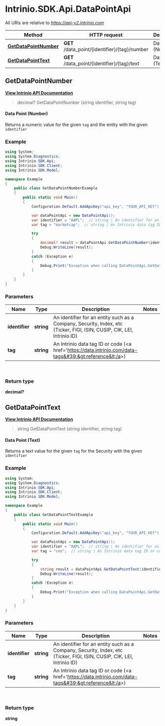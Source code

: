 # Intrinio.SDK.Api.DataPointApi

All URIs are relative to *https://api-v2.intrinio.com*

Method | HTTP request | Description
------------- | ------------- | -------------
[**GetDataPointNumber**](DataPointApi.md#getdatapointnumber) | **GET** /data_point/{identifier}/{tag}/number | Data Point (Number)
[**GetDataPointText**](DataPointApi.md#getdatapointtext) | **GET** /data_point/{identifier}/{tag}/text | Data Point (Text)



[//]: # (START_OPERATION)

[//]: # (CLASS:Intrinio.SDK.Api.DataPointApi)

[//]: # (METHOD:GetDataPointNumber)

[//]: # (RETURN_TYPE:decimal?)

[//]: # (RETURN_TYPE_KIND:primitive)

[//]: # (RETURN_TYPE_DOC:)

[//]: # (OPERATION:GetDataPointNumber_v2)

[//]: # (ENDPOINT:/data_point/{identifier}/{tag}/number)

[//]: # (DOCUMENT_LINK:DataPointApi.md#getdatapointnumber)

<a name="getdatapointnumber"></a>
## **GetDataPointNumber**

[**View Intrinio API Documentation**](https://docs.intrinio.com/documentation/api_v2/GetDataPointNumber_v2)

[//]: # (START_OVERVIEW)

> decimal? GetDataPointNumber (string identifier, string tag)

#### Data Point (Number)

Returns a numeric value for the given `tag` and the entity with the given `identifier`

[//]: # (END_OVERVIEW)

### Example

[//]: # (START_CODE_EXAMPLE)

```csharp
using System;
using System.Diagnostics;
using Intrinio.SDK.Api;
using Intrinio.SDK.Client;
using Intrinio.SDK.Model;

namespace Example
{
    public class GetDataPointNumberExample
    {
        public static void Main()
        {
            Configuration.Default.AddApiKey("api_key", "YOUR_API_KEY");

            var dataPointApi = new DataPointApi();
            var identifier = "AAPL";  // string | An identifier for an entity such as a Company, Security, Index, etc (Ticker, FIGI, ISIN, CUSIP, CIK, LEI, Intrinio ID)
            var tag = "marketcap";  // string | An Intrinio data tag ID or code (<a href='https://data.intrinio.com/data-tags'>reference</a>)

            try
            {
                decimal? result = dataPointApi.GetDataPointNumber(identifier, tag);
                Debug.WriteLine(result);
            }
            catch (Exception e)
            {
                Debug.Print("Exception when calling DataPointApi.GetDataPointNumber: " + e.Message );
            }
        }
    }
}
```

[//]: # (END_CODE_EXAMPLE)

### Parameters

[//]: # (START_PARAMETERS)


Name | Type | Description  | Notes
------------- | ------------- | ------------- | -------------
 **identifier** | **string**| An identifier for an entity such as a Company, Security, Index, etc (Ticker, FIGI, ISIN, CUSIP, CIK, LEI, Intrinio ID) |  &nbsp;
 **tag** | **string**| An Intrinio data tag ID or code (&lt;a href&#x3D;&#39;https://data.intrinio.com/data-tags&#39;&gt;reference&lt;/a&gt;) |  &nbsp;
<br/>

[//]: # (END_PARAMETERS)

### Return type

**decimal?**

[//]: # (END_OPERATION)


[//]: # (START_OPERATION)

[//]: # (CLASS:Intrinio.SDK.Api.DataPointApi)

[//]: # (METHOD:GetDataPointText)

[//]: # (RETURN_TYPE:string)

[//]: # (RETURN_TYPE_KIND:primitive)

[//]: # (RETURN_TYPE_DOC:)

[//]: # (OPERATION:GetDataPointText_v2)

[//]: # (ENDPOINT:/data_point/{identifier}/{tag}/text)

[//]: # (DOCUMENT_LINK:DataPointApi.md#getdatapointtext)

<a name="getdatapointtext"></a>
## **GetDataPointText**

[**View Intrinio API Documentation**](https://docs.intrinio.com/documentation/api_v2/GetDataPointText_v2)

[//]: # (START_OVERVIEW)

> string GetDataPointText (string identifier, string tag)

#### Data Point (Text)

Returns a text value for the given `tag` for the Security with the given `identifier`

[//]: # (END_OVERVIEW)

### Example

[//]: # (START_CODE_EXAMPLE)

```csharp
using System;
using System.Diagnostics;
using Intrinio.SDK.Api;
using Intrinio.SDK.Client;
using Intrinio.SDK.Model;

namespace Example
{
    public class GetDataPointTextExample
    {
        public static void Main()
        {
            Configuration.Default.AddApiKey("api_key", "YOUR_API_KEY");

            var dataPointApi = new DataPointApi();
            var identifier = "AAPL";  // string | An identifier for an entity such as a Company, Security, Index, etc (Ticker, FIGI, ISIN, CUSIP, CIK, LEI, Intrinio ID)
            var tag = "ceo";  // string | An Intrinio data tag ID or code (<a href='https://data.intrinio.com/data-tags'>reference</a>)

            try
            {
                string result = dataPointApi.GetDataPointText(identifier, tag);
                Debug.WriteLine(result);
            }
            catch (Exception e)
            {
                Debug.Print("Exception when calling DataPointApi.GetDataPointText: " + e.Message );
            }
        }
    }
}
```

[//]: # (END_CODE_EXAMPLE)

### Parameters

[//]: # (START_PARAMETERS)


Name | Type | Description  | Notes
------------- | ------------- | ------------- | -------------
 **identifier** | **string**| An identifier for an entity such as a Company, Security, Index, etc (Ticker, FIGI, ISIN, CUSIP, CIK, LEI, Intrinio ID) |  &nbsp;
 **tag** | **string**| An Intrinio data tag ID or code (&lt;a href&#x3D;&#39;https://data.intrinio.com/data-tags&#39;&gt;reference&lt;/a&gt;) |  &nbsp;
<br/>

[//]: # (END_PARAMETERS)

### Return type

**string**

[//]: # (END_OPERATION)

